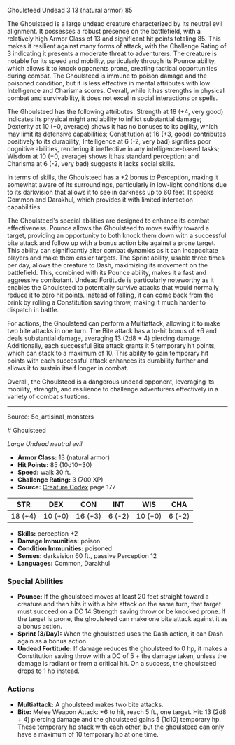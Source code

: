 <MonsterName/>Ghoulsteed</MonsterName>
<CreatureType/>Undead</CreatureType>
<CR/>3</CR>
<AC/>13 (natural armor)</AC>
<HP/>85</HP>
<summary>The Ghoulsteed is a large undead creature characterized by its neutral evil alignment. It possesses a robust presence on the battlefield, with a relatively high Armor Class of 13 and significant hit points totaling 85. This makes it resilient against many forms of attack, with the Challenge Rating of 3 indicating it presents a moderate threat to adventurers. The creature is notable for its speed and mobility, particularly through its Pounce ability, which allows it to knock opponents prone, creating tactical opportunities during combat. The Ghoulsteed is immune to poison damage and the poisoned condition, but it is less effective in mental attributes with low Intelligence and Charisma scores. Overall, while it has strengths in physical combat and survivability, it does not excel in social interactions or spells.</summary>

<detail>

The Ghoulsteed has the following attributes: Strength at 18 (+4, very good) indicates its physical might and ability to inflict substantial damage; Dexterity at 10 (+0, average) shows it has no bonuses to its agility, which may limit its defensive capabilities; Constitution at 16 (+3, good) contributes positively to its durability; Intelligence at 6 (-2, very bad) signifies poor cognitive abilities, rendering it ineffective in any intelligence-based tasks; Wisdom at 10 (+0, average) shows it has standard perception; and Charisma at 6 (-2, very bad) suggests it lacks social skills.

In terms of skills, the Ghoulsteed has a +2 bonus to Perception, making it somewhat aware of its surroundings, particularly in low-light conditions due to its darkvision that allows it to see in darkness up to 60 feet. It speaks Common and Darakhul, which provides it with limited interaction capabilities.

The Ghoulsteed's special abilities are designed to enhance its combat effectiveness. Pounce allows the Ghoulsteed to move swiftly toward a target, providing an opportunity to both knock them down with a successful bite attack and follow up with a bonus action bite against a prone target. This ability can significantly alter combat dynamics as it can incapacitate players and make them easier targets. The Sprint ability, usable three times per day, allows the creature to Dash, maximizing its movement on the battlefield. This, combined with its Pounce ability, makes it a fast and aggressive combatant. Undead Fortitude is particularly noteworthy as it enables the Ghoulsteed to potentially survive attacks that would normally reduce it to zero hit points. Instead of falling, it can come back from the brink by rolling a Constitution saving throw, making it much harder to dispatch in battle.

For actions, the Ghoulsteed can perform a Multiattack, allowing it to make two bite attacks in one turn. The Bite attack has a to-hit bonus of +6 and deals substantial damage, averaging 13 (2d8 + 4) piercing damage. Additionally, each successful Bite attack grants it 5 temporary hit points, which can stack to a maximum of 10. This ability to gain temporary hit points with each successful attack enhances its durability further and allows it to sustain itself longer in combat. 

Overall, the Ghoulsteed is a dangerous undead opponent, leveraging its mobility, strength, and resilience to challenge adventurers effectively in a variety of combat situations.</detail>



---

Source: 5e_artisinal_monsters

<statblock>
# Ghoulsteed

*Large* *Undead* *neutral evil*

- **Armor Class:** 13 (natural armor)
- **Hit Points:** 85 (10d10+30)
- **Speed:** walk 30 ft.
- **Challenge Rating:** 3 (700 XP)
- **Source:** [Creature Codex](https://koboldpress.com/kpstore/product/creature-codex-for-5th-edition-dnd) page 177

| STR | DEX | CON | INT | WIS | CHA |
| --- | --- | --- | --- | --- | --- |
| 18 (+4) | 10 (+0) | 16 (+3) | 6 (-2) | 10 (+0) | 6 (-2) |

- **Skills:** perception +2
- **Damage Immunities:** poison
- **Condition Immunities:** poisoned
- **Senses:** darkvision 60 ft., passive Perception 12
- **Languages:** Common, Darakhul

### Special Abilities

- **Pounce:** If the ghoulsteed moves at least 20 feet straight toward a creature and then hits it with a bite attack on the same turn, that target must succeed on a DC 14 Strength saving throw or be knocked prone. If the target is prone, the ghoulsteed can make one bite attack against it as a bonus action.
- **Sprint (3/Day):** When the ghoulsteed uses the Dash action, it can Dash again as a bonus action.
- **Undead Fortitude:** If damage reduces the ghoulsteed to 0 hp, it makes a Constitution saving throw with a DC of 5 + the damage taken, unless the damage is radiant or from a critical hit. On a success, the ghoulsteed drops to 1 hp instead.

### Actions

- **Multiattack:** A ghoulsteed makes two bite attacks.
- **Bite:** Melee Weapon Attack: +6 to hit, reach 5 ft., one target. Hit: 13 (2d8 + 4) piercing damage and the ghoulsteed gains 5 (1d10) temporary hp. These temporary hp stack with each other, but the ghoulsteed can only have a maximum of 10 temporary hp at one time.


</statblock>


